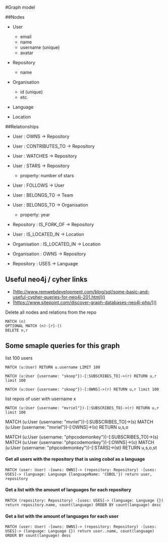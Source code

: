 #Graph model

##Nodes
* User
    * email
    * name
    * username (unique)
    * avatar
    
* Repository
    * name
    
* Organisation
    * id (unique)
    * etc.
    
* Language
* Location


##Relationships
* User : OWNS -> Repository
* User : CONTRIBUTES_TO -> Repository
* User : WATCHES -> Repository
* User : STARS -> Repository
    * property: number of stars

* User : FOLLOWS -> User
* User : BELONGS_TO -> Team
* User : BELONGS_TO -> Organisation
    * property: year

* Repository : IS_FORK_OF -> Repository

* User : IS_LOCATED_IN -> Location
* Organisation : IS_LOCATED_IN -> Location

* Organisation : OWNS -> Repository

* Repository : USES -> Language


## Useful neo4j / cyher links
* [http://www.remwebdevelopment.com/blog/sql/some-basic-and-useful-cypher-queries-for-neo4j-201.html]()
* [https://www.sitepoint.com/discover-graph-databases-neo4j-php/]()

Delete all nodes and relations from the repo

    MATCH (n)
    OPTIONAL MATCH (n)-[r]-()
    DELETE n,r
    
    
## Some smaple queries for this graph

list 100 users
    
    MATCH (u:User) RETURN u.username LIMIT 100
    
    MATCH (u:User {username: "skoop"})-[:SUBSCRIBES_TO]->(r) RETURN u,r limit 100
    
    MATCH (u:User {username: "skoop"})-[:OWNS]->(r) RETURN u,r limit 100
    

list  repos of user with username x
    
    MATCH (u:User {username: "mvriel"})-[:SUBSCRIBES_TO]->(r) RETURN u,r limit 100
    
    
MATCH (u:User {username: "mvriel"})-[:SUBSCRIBES_TO]->(s)
MATCH (u:User {username: "mvriel"})-[:OWNS]->(o)
RETURN u,s,o

MATCH (u:User {username: "phpcodemonkey"})-[:SUBSCRIBES_TO]->(s)
MATCH (u:User {username: "phpcodemonkey"})-[:OWNS]->(o)
MATCH (u:User {username: "phpcodemonkey"})-[:STARS]->(st)
RETURN u,s,o,st

#### Get all users with the repository that is using cobol as a language
    MATCH (user: User) -[owns: OWNS]-> (repository: Repository) -[uses: USES]-> (language: Language {languageName: 'COBOL'}) return user, repository

#### Get a list with the amount of languages for each repository
    MATCH (repository: Repository) -[uses: USES]-> (language: Language {}) return repository.name, count(language) ORDER BY count(language) desc

#### Get a list with the amount of languages for each user
    MATCH (user: User) -[owns: OWNS]-> (repository: Repository) -[uses: USES]-> (language: Language {}) return user..name, count(language) ORDER BY count(language) desc
